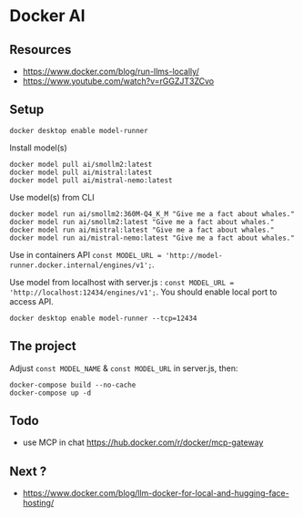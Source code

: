# Docker AI

## Resources

- https://www.docker.com/blog/run-llms-locally/
- https://www.youtube.com/watch?v=rGGZJT3ZCvo

## Setup

```
docker desktop enable model-runner
```

Install model(s)
```
docker model pull ai/smollm2:latest
docker model pull ai/mistral:latest
docker model pull ai/mistral-nemo:latest
```

Use model(s) from CLI
```
docker model run ai/smollm2:360M-Q4_K_M "Give me a fact about whales."
docker model run ai/smollm2:latest "Give me a fact about whales."
docker model run ai/mistral:latest "Give me a fact about whales."
docker model run ai/mistral-nemo:latest "Give me a fact about whales."
```

Use in containers API `const MODEL_URL = 'http://model-runner.docker.internal/engines/v1';`.

Use model from localhost with server.js : `const MODEL_URL = 'http://localhost:12434/engines/v1';`.
You should enable local port to access API.
```
docker desktop enable model-runner --tcp=12434
```

## The project

Adjust `const MODEL_NAME` & `const MODEL_URL` in server.js, then:
```
docker-compose build --no-cache
docker-compose up -d
```

## Todo
- use MCP in chat https://hub.docker.com/r/docker/mcp-gateway

## Next ?
- https://www.docker.com/blog/llm-docker-for-local-and-hugging-face-hosting/
